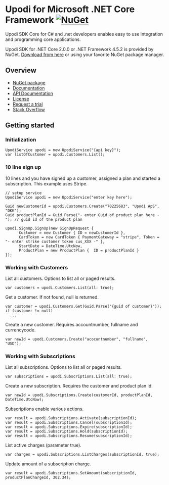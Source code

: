 # Upodi for Microsoft .NET Core Framework [![NuGet](https://img.shields.io/nuget/v/upodi.sdk.svg)](https://www.nuget.org/packages/Upodi.Sdk/)
Upodi SDK Core for C# and .net developers enables easy to use integration and programming core applications.

Upodi SDK for .NET Core 2.0.0 or .NET Framework 4.5.2 is provided by NuGet. [Download from here](https://www.nuget.org/packages/Upodi.Sdk/) or using your favorite NuGet package manager.

## Overview
* [NuGet package](https://www.nuget.org/packages/UpodiSdkCore/)
* [Documentation](https://docs.upodi.com)
* [API Documentation](https://docs.upodi.com/v1.0/reference)
* [License](https://github.com/Upodi/dotnet-sdk/blob/master/LICENSE)
* [Request a trial](http://www.upodi.com/product/signup/)
* [Stack Overflow](http://stackoverflow.com/questions/tagged/upodi)

## Getting started

### Initialization
```
UpodiService upodi = new UpodiService("{api key}");
var listOfCustomer = upodi.Customers.List();
```

### 10 line sign up
10 lines and you have signed up a customer, assigned a plan and started a subscription. This example uses Stripe.
```
// setup service
UpodiService upodi = new UpodiService("enter key here");

Guid newCustomerId = upodi.Customers.Create("70225683", "Upodi ApS", "DKK");
Guid productPlanId = Guid.Parse("- enter Guid of product plan here - "); // guid id of the product plan

upodi.SignUp.SignUp(new SignUpRequest {
      Customer = new Customer { ID = newCustomerId },
      CardToken = new CardToken { PaymentGateway = "stripe", Token = "- enter strike customer token cus_XXX -" },
      StartDate = DateTime.UtcNow,
      ProductPlan = new ProductPlan {  ID = productPlanId }
});
```

### Working with Customers
List all customers. Options to list all or paged results.
```
var customers = upodi.Customers.List(all: true);
```

Get a customer. If not found, null is returned.
```
var customer = upodi.Customers.Get(Guid.Parse("{guid of customer}"));
if (customer != null)
  ...
```

Create a new customer. Requires accountnumber, fullname and currencycode.
```
var newId = upodi.Customers.Create("acocuntnumber", "fullname", "USD");
```

### Working with Subscriptions
List all subscriptions. Options to list all or paged results.
```
var subscriptions = upodi.Subscriptions.List(all: true);
```

Create a new subscription. Requires the customer and product plan id.
```
var newId = upodi.Subscriptions.Create(customerId, productPlanId, DateTime.UtcNow);
```

Subscriptions enable various actions.
```
var result = upodi.Subscriptions.Activate(subscriptionId);
var result = upodi.Subscriptions.Cancel(subscriptionId);
var result = upodi.Subscriptions.Expire(subscriptionId);
var result = upodi.Subscriptions.Hold(subscriptionId);
var result = upodi.Subscriptions.Resume(subscriptionId);
```

List active charges (parameter true).
```
var charges = upodi.Subscriptions.ListCharges(subscriptionId, true);
```

Update amount of a subscription charge.
```
var result = upodi.Subscriptions.SetAmount(subscriptionId, productPlanChargeId, 302.34);
```
